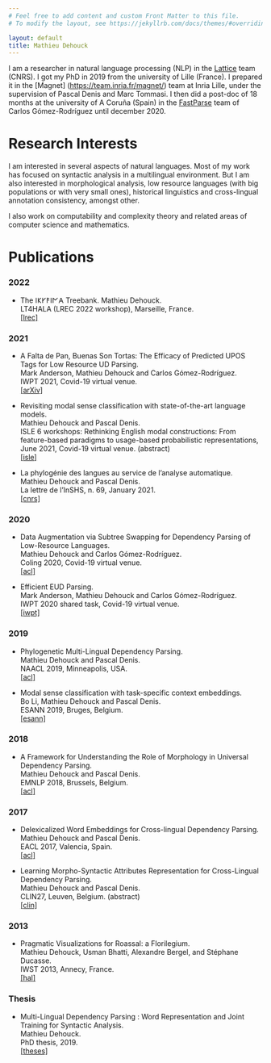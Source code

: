 ```yaml
---
# Feel free to add content and custom Front Matter to this file.
# To modify the layout, see https://jekyllrb.com/docs/themes/#overriding-theme-defaults

layout: default
title: Mathieu Dehouck
---
```


I am a researcher in natural language processing (NLP) in the [Lattice](https://www.lattice.cnrs.fr) team (CNRS).
I got my PhD in 2019 from the university of Lille (France).
I prepared it in the [Magnet] (https://team.inria.fr/magnet/) team at Inria Lille, under the supervision of Pascal Denis and Marc Tommasi.
I then did a post-doc of 18 months at the university of A Coruña (Spain) in the [FastParse](https://fastparse.grupolys.org) team of Carlos Gómez-Rodríguez until december 2020.

# Research Interests

I am interested in several aspects of natural languages.
Most of my work has focused on syntactic analysis in a multilingual environment.
But I am also interested in morphological analysis, low resource languages (with big populations or with very small ones), historical linguistics and cross-lingual annotation consistency, amongst other.

I also work on computability and complexity theory and related areas of computer science and mathematics.




# Publications

### 2022

*   The 𐌉𐌊𐌖𐌅𐌉𐌍𐌀 Treebank.
Mathieu Dehouck.  
LT4HALA (LREC 2022 workshop), Marseille, France.  
[[lrec]](http://www.lrec-conf.org/proceedings/lrec2022/workshops/LT4HALA/pdf/2022.lt4hala2022-1.6.pdf)

### 2021

*   A Falta de Pan, Buenas Son Tortas: The Efficacy of Predicted UPOS Tags for Low Resource UD Parsing.  
Mark Anderson, Mathieu Dehouck and Carlos Gómez-Rodríguez.  
IWPT 2021, Covid-19 virtual venue.  
[[arXiv]](https://arxiv.org/abs/2106.04222)

*   Revisiting modal sense classification with state-of-the-art language models.  
Mathieu Dehouck and Pascal Denis.  
ISLE 6 workshops: Rethinking English modal constructions: From feature-based paradigms to usage-based probabilistic representations, June 2021, Covid-19 virtual venue. (abstract)  
[[isle]](https://sites.uef.fi/isle6/program/pre-conference-workshops/workshop-modals/)

*   La phylogénie des langues au service de l’analyse automatique.  
Mathieu Dehouck and Pascal Denis.  
La lettre de l’InSHS, n. 69, January 2021.  
[[cnrs]](https://www.inshs.cnrs.fr/fr/lettres-de-linshs-0)

### 2020

*   Data Augmentation via Subtree Swapping for Dependency Parsing of Low-Resource Languages.  
Mathieu Dehouck and Carlos Gómez-Rodríguez.  
Coling 2020, Covid-19 virtual venue.  
[[acl]](https://www.aclweb.org/anthology/2020.coling-main.339.pdf)

*   Efficient EUD Parsing.  
Mark Anderson, Mathieu Dehouck and Carlos Gómez-Rodríguez.  
IWPT 2020 shared task, Covid-19 virtual venue.  
[[iwpt]](https://iwpt20.sigparse.org/pdf/2020.iwpt-1.20.pdf)

### 2019

*   Phylogenetic Multi-Lingual Dependency Parsing.  
Mathieu Dehouck and Pascal Denis.  
NAACL 2019, Minneapolis, USA.  
[[acl]](https://www.aclweb.org/anthology/N19-1017/)


* Modal sense classification with task-specific context embeddings.  
Bo Li, Mathieu Dehouck and Pascal Denis.  
ESANN 2019, Bruges, Belgium.  
[[esann]](https://www.elen.ucl.ac.be/Proceedings/esann/esannpdf/es2019-93.pdf)

### 2018

*   A Framework for Understanding the Role of Morphology in Universal Dependency Parsing.  
Mathieu Dehouck and Pascal Denis.  
EMNLP 2018, Brussels, Belgium.  
[[acl]](https://www.aclweb.org/anthology/D18-1312/)

### 2017

*   Delexicalized Word Embeddings for Cross-lingual Dependency Parsing.  
Mathieu Dehouck and Pascal Denis.  
EACL 2017, Valencia, Spain.  
[[acl]](https://www.aclweb.org/anthology/E/E17/E17-1023/)  

*   Learning Morpho-Syntactic Attributes Representation for Cross-Lingual Dependency Parsing.  
Mathieu Dehouck and Pascal Denis.  
CLIN27, Leuven, Belgium. (abstract)  
[[clin]](http://www.ccl.kuleuven.be/CLIN27/abstracts.html#Abstract18)  

### 2013

*   Pragmatic Visualizations for Roassal: a Florilegium.  
Mathieu Dehouck, Usman Bhatti, Alexandre Bergel, and Stéphane Ducasse.  
IWST 2013, Annecy, France.  
[[hal]](https://hal.inria.fr/hal-00862065)  

### Thesis

*   Multi-Lingual Dependency Parsing : Word Representation and Joint Training for Syntactic Analysis.  
Mathieu Dehouck.  
PhD thesis, 2019.  
[[theses]](http://theses.fr/2019LIL1I019)








